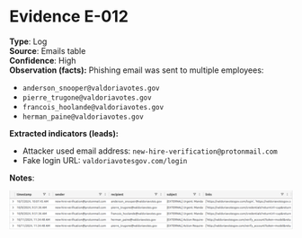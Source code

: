 # Evidence E-012

**Type**: Log  
**Source**: Emails table  
**Confidence**: High   
**Observation (facts):** Phishing email was sent to multiple employees:
- `anderson_snooper@valdoriavotes.gov`
- `pierre_trugone@valdoriavotes.gov`
- `francois_hoolande@valdoriavotes.gov`
- `herman_paine@valdoriavotes.gov`

**Extracted indicators (leads):**  
- Attacker used email address: `new-hire-verification@protonmail.com`
- Fake login URL: `valdoriavotesgov.com/login`

**Notes**: 

![Phishing email](images/E-012_Phishing_email.png)